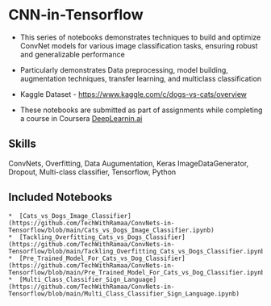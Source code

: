 # CNN-in-Tensorflow

* This series of notebooks demonstrates techniques to build and optimize ConvNet models for various image classification tasks, ensuring robust and generalizable performance
* Particularly demonstrates Data preprocessing, model building, augmentation techniques, transfer learning, and multiclass classification
* Kaggle Dataset - https://www.kaggle.com/c/dogs-vs-cats/overview

* These notebooks are submitted as part of assignments while completing a course in Coursera
  [DeepLearnin.ai](https://www.coursera.org/learn/convolutional-neural-networks-tensorflow)
  
## Skills 
ConvNets, Overfitting, Data Augumentation, Keras ImageDataGenerator, Dropout, Multi-class classifier, Tensorflow, Python

## Included Notebooks
    *  [Cats_vs_Dogs_Image_Classifier](https://github.com/TechWithRamaa/ConvNets-in-Tensorflow/blob/main/Cats_vs_Dogs_Image_Classifier.ipynb)
    *  [Tackling_Overfitting_Cats_vs_Dogs_Classifier](https://github.com/TechWithRamaa/ConvNets-in-Tensorflow/blob/main/Tackling_Overfitting_Cats_vs_Dogs_Classifier.ipynb)
    *  [Pre_Trained_Model_For_Cats_vs_Dog_Classifier](https://github.com/TechWithRamaa/ConvNets-in-Tensorflow/blob/main/Pre_Trained_Model_For_Cats_vs_Dog_Classifier.ipynb)
    *  [Multi_Class_Classifier_Sign_Language](https://github.com/TechWithRamaa/ConvNets-in-Tensorflow/blob/main/Multi_Class_Classifier_Sign_Language.ipynb)
